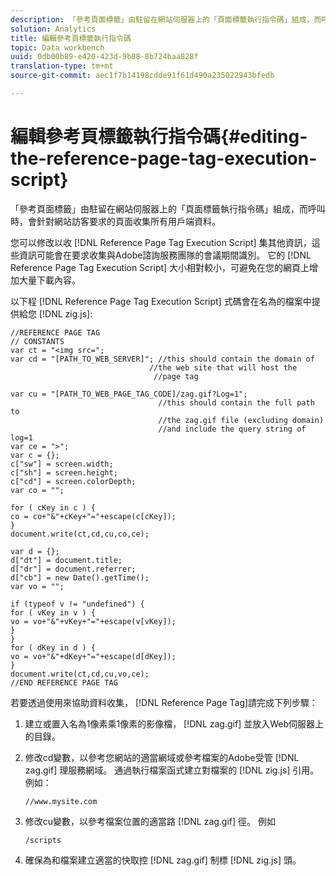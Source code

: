 ```yaml
---
description: 「參考頁面標籤」由駐留在網站伺服器上的「頁面標籤執行指令碼」組成，而呼叫時，會針對網站訪客要求的頁面收集所有用戶端資料。
solution: Analytics
title: 編輯參考頁標籤執行指令碼
topic: Data workbench
uuid: 0db00b89-e420-423d-9b88-8b724baa828f
translation-type: tm+mt
source-git-commit: aec1f7b14198cdde91f61d490a235022943bfedb

---
```



# 編輯參考頁標籤執行指令碼{#editing-the-reference-page-tag-execution-script}

「參考頁面標籤」由駐留在網站伺服器上的「頁面標籤執行指令碼」組成，而呼叫時，會針對網站訪客要求的頁面收集所有用戶端資料。

您可以修改以收 [!DNL Reference Page Tag Execution Script] 集其他資訊，這些資訊可能會在要求收集與Adobe諮詢服務團隊的會議期間識別。 它的 [!DNL Reference Page Tag Execution Script] 大小相對較小，可避免在您的網頁上增加大量下載內容。

以下程 [!DNL Reference Page Tag Execution Script] 式碼會在名為的檔案中提供給您 [!DNL zig.js]:

```
//REFERENCE PAGE TAG 
// CONSTANTS 
var ct = "<img src="; 
var cd = "[PATH_TO_WEB_SERVER]"; //this should contain the domain of 
                               //the web site that will host the 
                                //page tag 
 
var cu = "[PATH_TO_WEB_PAGE_TAG_CODE]/zag.gif?Log=1";  
                                 //this should contain the full path to 
                                 //the zag.gif file (excluding domain) 
                                 //and include the query string of log=1 
var ce = ">"; 
var c = {}; 
c["sw"] = screen.width; 
c["sh"] = screen.height; 
c["cd"] = screen.colorDepth; 
var co = ""; 
 
for ( cKey in c ) { 
co = co+"&"+cKey+"="+escape(c[cKey]); 
} 
document.write(ct,cd,cu,co,ce); 
 
var d = {}; 
d["dt"] = document.title; 
d["dr"] = document.referrer; 
d["cb"] = new Date().getTime(); 
var vo = ""; 
 
if (typeof v != "undefined") { 
for ( vKey in v ) { 
vo = vo+"&"+vKey+"="+escape(v[vKey]); 
} 
} 
for ( dKey in d ) { 
vo = vo+"&"+dKey+"="+escape(d[dKey]); 
} 
document.write(ct,cd,cu,vo,ce); 
//END REFERENCE PAGE TAG 
```

若要透過使用來協助資料收集， [!DNL Reference Page Tag]請完成下列步驟：

1. 建立或置入名為1像素乘1像素的影像檔， [!DNL zag.gif] 並放入Web伺服器上的目錄。
1. 修改cd變數，以參考您網站的適當網域或參考檔案的Adobe受管 [!DNL zag.gif] 理服務網域。 通過執行檔案函式建立對檔案的 [!DNL zig.js] 引用。 例如：

   ```
   //www.mysite.com
   ```

1. 修改cu變數，以參考檔案位置的適當路 [!DNL zag.gif] 徑。 例如

   ```
   /scripts
   ```

1. 確保為和檔案建立適當的快取控 [!DNL zag.gif] 制標 [!DNL zig.js] 頭。
